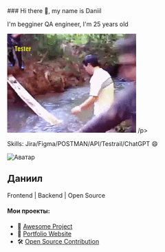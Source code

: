 
<!DOCTYPE html>
<html lang="ru">
<head>
### Hi there 👋, my name is Daniil

    
I'm begginer QA engineer, I'm 25 years old

<p><img src="https://github.com/DanjiFE/DanjiFE/blob/main/6DMX.gif" />
/p>

Skills: Jira/Figma/POSTMAN/API/Testrail/ChatGPT 😄</head>
<body>
    <div class="profile-card">
        <img src="https://avatars.githubusercontent.com/u/1?v=4" alt="Аватар">
        <h2>Даниил</h2>
        <p>Frontend | Backend | Open Source</p>
        <div class="social-links">
            <a href="https://github.com/yourprofile" target="_blank"><i class="fab fa-github"></i></a>
            <a href="https://linkedin.com/in/yourprofile" target="_blank"><i class="fab fa-linkedin"></i></a>
            <a href="https://twitter.com/yourprofile" target="_blank"><i class="fab fa-twitter"></i></a>
        </div>
        <h4>Мои проекты:</h4>
        <ul class="projects">
            <li>🚀 <a href="#">Awesome Project</a></li>
            <li>📌 <a href="#">Portfolio Website</a></li>
            <li>🛠 <a href="#">Open Source Contribution</a></li>
        </ul>
    </div>
</body>
</html> 




